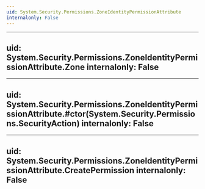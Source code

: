 ```yaml
---
uid: System.Security.Permissions.ZoneIdentityPermissionAttribute
internalonly: False
---
```


---
uid: System.Security.Permissions.ZoneIdentityPermissionAttribute.Zone
internalonly: False
---

---
uid: System.Security.Permissions.ZoneIdentityPermissionAttribute.#ctor(System.Security.Permissions.SecurityAction)
internalonly: False
---

---
uid: System.Security.Permissions.ZoneIdentityPermissionAttribute.CreatePermission
internalonly: False
---
